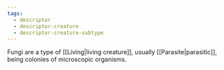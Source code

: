 ```yaml
---
tags:
  - descriptor
  - descriptor-creature
  - descriptor-creature-subtype
---
```

Fungi are a type of [[Living|living creature]], usually [[Parasite|parasitic]], being colonies of microscopic organisms.